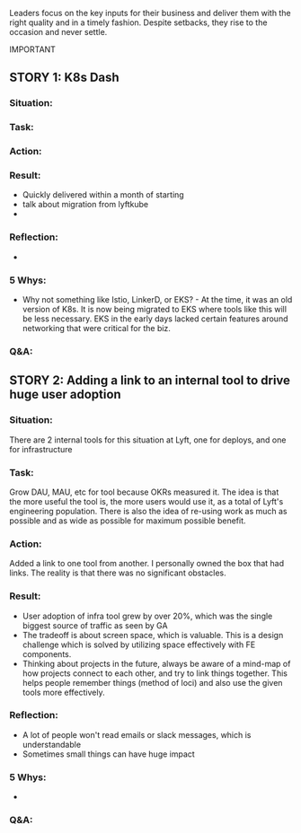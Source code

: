 Leaders focus on the key inputs for their business and deliver them with the right quality and in a timely fashion. Despite setbacks, they rise to the occasion and never settle.

IMPORTANT

## STORY 1: K8s Dash
### Situation:
  
### Task:

### Action:

### Result:

- Quickly delivered within a month of starting
- talk about migration from lyftkube
- 
### Reflection:

- 

### 5 Whys:

- Why not something like Istio, LinkerD, or EKS? - At the time, it was an old version of K8s. It is now being migrated to EKS where tools like this will be less necessary. EKS in the early days lacked certain features around networking that were critical for the biz. 

### Q&A:


## STORY 2: Adding a link to an internal tool to drive huge user adoption
### Situation:
There are 2 internal tools for this situation at Lyft, one for deploys, and one for infrastructure 

### Task:
Grow DAU, MAU, etc for tool because OKRs measured it. The idea is that the more useful the tool is, the more users would use it, as a total of Lyft's engineering population. There is also the idea of re-using work as much as possible and as wide as possible for maximum possible benefit.

### Action:
Added a link to one tool from another.
I personally owned the box that had links.
The reality is that there was no significant obstacles.

### Result:
- User adoption of infra tool grew by over 20%, which was the single biggest source of traffic as seen by GA
- The tradeoff is about screen space, which is valuable. This is a design challenge which is solved by utilizing space effectively with FE components.
- Thinking about projects in the future, always be aware of a mind-map of how projects connect to each other, and try to link things together. This helps people remember things (method of loci) and also use the given tools more effectively.

### Reflection:
- A lot of people won't read emails or slack messages, which is understandable
- Sometimes small things can have huge impact

### 5 Whys:

- 

### Q&A: